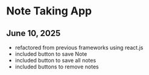 
# Note Taking App

## June 10, 2025

- refactored from previous frameworks using react.js
- included button to save Note
- included button to save all notes
- included buttons to remove notes
